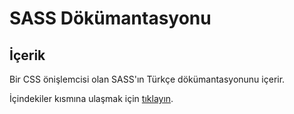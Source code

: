 # SASS Dökümantasyonu

## İçerik

Bir CSS önişlemcisi olan SASS'ın Türkçe dökümantasyonunu içerir. 

İçindekiler kısmına ulaşmak için [tıklayın](../tree/master/Contents.md).